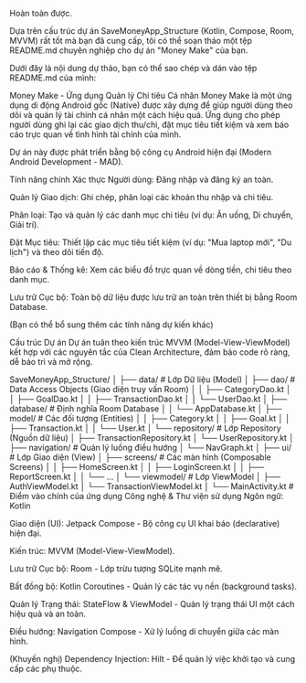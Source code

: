 Hoàn toàn được.

Dựa trên cấu trúc dự án SaveMoneyApp_Structure (Kotlin, Compose, Room, MVVM) rất tốt mà bạn đã cung cấp, tôi có thể soạn thảo một tệp README.md chuyên nghiệp cho dự án "Money Make" của bạn.

Dưới đây là nội dung dự thảo, bạn có thể sao chép và dán vào tệp README.md của mình:

Money Make - Ứng dụng Quản lý Chi tiêu Cá nhân
Money Make là một ứng dụng di động Android gốc (Native) được xây dựng để giúp người dùng theo dõi và quản lý tài chính cá nhân một cách hiệu quả. Ứng dụng cho phép người dùng ghi lại các giao dịch thu/chi, đặt mục tiêu tiết kiệm và xem báo cáo trực quan về tình hình tài chính của mình.

Dự án này được phát triển bằng bộ công cụ Android hiện đại (Modern Android Development - MAD).

Tính năng chính
Xác thực Người dùng: Đăng nhập và đăng ký an toàn.

Quản lý Giao dịch: Ghi chép, phân loại các khoản thu nhập và chi tiêu.

Phân loại: Tạo và quản lý các danh mục chi tiêu (ví dụ: Ăn uống, Di chuyển, Giải trí).

Đặt Mục tiêu: Thiết lập các mục tiêu tiết kiệm (ví dụ: "Mua laptop mới", "Du lịch") và theo dõi tiến độ.

Báo cáo & Thống kê: Xem các biểu đồ trực quan về dòng tiền, chi tiêu theo danh mục.

Lưu trữ Cục bộ: Toàn bộ dữ liệu được lưu trữ an toàn trên thiết bị bằng Room Database.

(Bạn có thể bổ sung thêm các tính năng dự kiến khác)

Cấu trúc Dự án
Dự án tuân theo kiến trúc MVVM (Model-View-ViewModel) kết hợp với các nguyên tắc của Clean Architecture, đảm bảo code rõ ràng, dễ bảo trì và mở rộng.

SaveMoneyApp_Structure/
│
├── data/                # Lớp Dữ liệu (Model)
│   ├── dao/             # Data Access Objects (Giao diện truy vấn Room)
│   │   ├── CategoryDao.kt
│   │   ├── GoalDao.kt
│   │   ├── TransactionDao.kt
│   │   └── UserDao.kt
│   ├── database/        # Định nghĩa Room Database
│   │   └── AppDatabase.kt
│   ├── model/           # Các đối tượng (Entities)
│   │   ├── Category.kt
│   │   ├── Goal.kt
│   │   ├── Transaction.kt
│   │   └── User.kt
│   └── repository/      # Lớp Repository (Nguồn dữ liệu)
│       ├── TransactionRepository.kt
│       └── UserRepository.kt
│
├── navigation/          # Quản lý luồng điều hướng
│   └── NavGraph.kt
│
├── ui/                  # Lớp Giao diện (View)
│   ├── screens/         # Các màn hình (Composable Screens)
│   │   ├── HomeScreen.kt
│   │   ├── LoginScreen.kt
│   │   ├── ReportScreen.kt
│   │   └── ...
│   └── viewmodel/       # Lớp ViewModel
│       ├── AuthViewModel.kt
│       └── TransactionViewModel.kt
│
└── MainActivity.kt      # Điểm vào chính của ứng dụng
Công nghệ & Thư viện sử dụng
Ngôn ngữ: Kotlin

Giao diện (UI): Jetpack Compose - Bộ công cụ UI khai báo (declarative) hiện đại.

Kiến trúc: MVVM (Model-View-ViewModel).

Lưu trữ Cục bộ: Room - Lớp trừu tượng SQLite mạnh mẽ.

Bất đồng bộ: Kotlin Coroutines - Quản lý các tác vụ nền (background tasks).

Quản lý Trạng thái: StateFlow & ViewModel - Quản lý trạng thái UI một cách hiệu quả và an toàn.

Điều hướng: Navigation Compose - Xử lý luồng di chuyển giữa các màn hình.

(Khuyến nghị) Dependency Injection: Hilt - Để quản lý việc khởi tạo và cung cấp các phụ thuộc.
